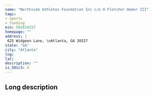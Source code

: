 ```yaml
---
name: "Northside Athletes Foundation Inc c/o H Fletcher Homer III"
tags:
- sports
- funding
ein: 582014157
homepage: ""
address: |
 625 Widgeon Lane, \nAtlanta, GA 30327
state: "GA"
city: "Atlanta"
lng: 
lat: 
description: ""
is_501c3: X
---
```


## Long description


